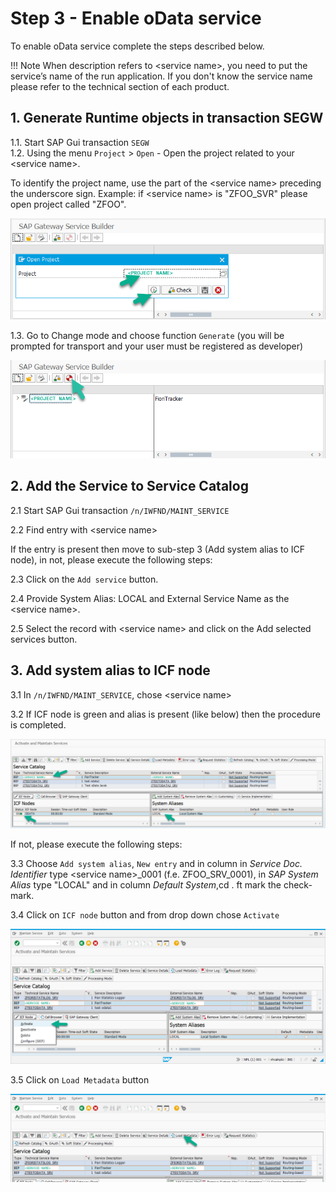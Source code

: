 # Step 3 - Enable oData service

To enable oData service complete the steps described below. 

!!! Note
    When description refers to &lt;service name&gt;, you need to put the service’s name of the run application. If you don't know the service name please refer to the technical section of each product.

## 1. Generate Runtime objects in transaction SEGW

1.1. Start SAP Gui transaction `SEGW`<br>
1.2. Using the menu `Project` > `Open` - Open the project related to your &lt;service name&gt;. 

To identify the project name, use the part of the &lt;service name&gt; preceding the underscore sign. Example: if &lt;service name&gt; is "ZFOO_SVR" please open project called "ZFOO".

[![](res/segw.png)](res/segw.png)

1.3. Go to Change mode and choose function `Generate` (you will be prompted for transport and your user must be registered as developer)

[![](res/segw_gen.png)](res/segw_gen.png)

## 2. Add the Service to Service Catalog

2.1 Start SAP Gui transaction `/n/IWFND/MAINT_SERVICE`

2.2 Find entry with &lt;service name&gt;

If the entry is present then move to sub-step 3 (Add system alias to ICF node), in not, please execute the following steps:

2.3 Click on the `Add service` button.

2.4 Provide System Alias: LOCAL and External Service Name as the &lt;service name&gt;.

2.5 Select the record with &lt;service name&gt; and click on the Add selected services button.

## 3. Add system alias to ICF node

3.1 In `/n/IWFND/MAINT_SERVICE`, chose &lt;service name&gt;

3.2 If ICF node is green and alias is present (like below) then the procedure is completed.

[![](res/maint-service.png)](res/maint-service.png)

If not, please execute the following steps:

3.3 Choose `Add system alias`, `New entry` and in column in *Service Doc. Identifier* type &lt;service name&gt;_0001 (f.e. ZFOO_SRV_0001), in *SAP System Alias* type "LOCAL" and in column *Default System*,cd . ft mark the check-mark.

3.4 Click on `ICF node` button and from drop down chose `Activate`

[![](res/maint-service-icf.png)](res/maint-service-icf.png) 

3.5 Click on `Load Metadata` button

[![](res/maint-service-meta.png)](res/maint-service-meta.png) 